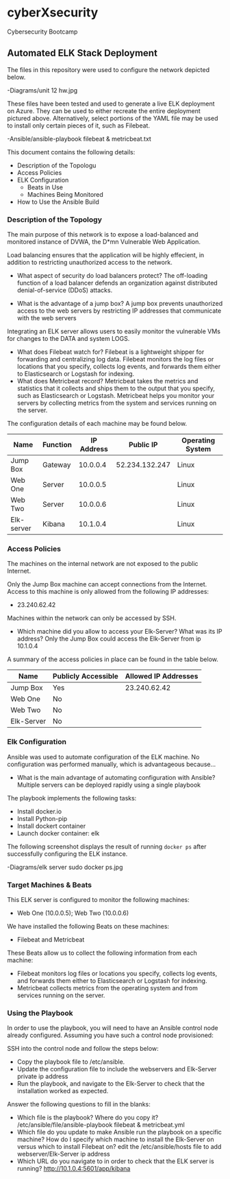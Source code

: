 # cyberXsecurity
Cybersecurity Bootcamp 
## Automated ELK Stack Deployment

The files in this repository were used to configure the network depicted below.

-Diagrams/unit 12 hw.jpg

These files have been tested and used to generate a live ELK deployment on Azure. They can be used to either recreate the entire deployment pictured above. Alternatively, select portions of the YAML file may be used to install only certain pieces of it, such as Filebeat.

  -Ansible/ansible-playbook filebeat & metricbeat.txt

This document contains the following details:
- Description of the Topologu
- Access Policies
- ELK Configuration
  - Beats in Use
  - Machines Being Monitored
- How to Use the Ansible Build


### Description of the Topology

The main purpose of this network is to expose a load-balanced and monitored instance of DVWA, the D*mn Vulnerable Web Application.

Load balancing ensures that the application will be highly effecient, in addition to restricting unauthorized access to the network.

- What aspect of security do load balancers protect? 
	The off-loading function of a load balancer defends an organization against distributed denial-of-service (DDoS) attacks.   

- What is the advantage of a jump box? 
	A jump box prevents unauthorized access to the web servers by restricting IP addresses that communicate with the web servers 

Integrating an ELK server allows users to easily monitor the vulnerable VMs for changes to the DATA and system LOGS.
- What does Filebeat watch for?
	Filebeat is a lightweight shipper for forwarding and centralizing log data. Filebeat monitors the log files or locations that you specify, collects log events, and forwards them either to Elasticsearch or Logstash for indexing.
- What does Metricbeat record?
	Metricbeat takes the metrics and statistics that it collects and ships them to the output that you specify, such as Elasticsearch or Logstash. Metricbeat helps you monitor your servers by collecting metrics from the system and services running on the server.

The configuration details of each machine may be found below.

| Name      | Function | IP Address |    Public IP   | Operating System |
|-----------|----------|------------|----------------|------------------|
| Jump Box  | Gateway  | 10.0.0.4   | 52.234.132.247 | Linux            |
| Web One   | Server   | 10.0.0.5   |                | Linux            |
| Web Two   | Server   | 10.0.0.6   |                | Linux            |
| Elk-server| Kibana   | 10.1.0.4   |                | Linux            |

### Access Policies

The machines on the internal network are not exposed to the public Internet. 

Only the Jump Box machine can accept connections from the Internet. Access to this machine is only allowed from the following IP addresses:
- 23.240.62.42

Machines within the network can only be accessed by SSH.
- Which machine did you allow to access your Elk-Server? What was its IP address?
	Only the Jump Box could access the Elk-Server from ip 10.1.0.4

A summary of the access policies in place can be found in the table below.

| Name       | Publicly Accessible | Allowed IP Addresses |
|------------|---------------------|----------------------|
| Jump Box   | Yes                 |  23.240.62.42        |
| Web One    | No                  |                      |
| Web Two    | No                  |                      |
| Elk-Server | No                  |                      |


### Elk Configuration

Ansible was used to automate configuration of the ELK machine. No configuration was performed manually, which is advantageous because...
- What is the main advantage of automating configuration with Ansible?
	Multiple servers can be deployed rapidly using a single playbook

The playbook implements the following tasks:
- Install docker.io
- Install Python-pip
- Install dockert container
- Launch docker container: elk

The following screenshot displays the result of running `docker ps` after successfully configuring the ELK instance.

-Diagrams/elk server sudo docker ps.jpg

### Target Machines & Beats
This ELK server is configured to monitor the following machines:
- Web One (10.0.0.5); Web Two (10.0.0.6) 

We have installed the following Beats on these machines:
- Filebeat and Metricbeat 

These Beats allow us to collect the following information from each machine:
- Filebeat monitors log files or locations you specify, collects log events, and forwards them either to Elasticsearch or Logstash for indexing.
- Metricbeat collects metrics from the operating system and from services running on the server.

### Using the Playbook
In order to use the playbook, you will need to have an Ansible control node already configured. Assuming you have such a control node provisioned: 

SSH into the control node and follow the steps below:
- Copy the playbook file to /etc/ansible.
- Update the configuration file to include the webservers and Elk-Server private ip address
- Run the playbook, and navigate to the Elk-Server to check that the installation worked as expected.

Answer the following questions to fill in the blanks:
- Which file is the playbook? Where do you copy it? 
	/etc/ansible/file/ansible-playbook filebeat & metricbeat.yml
- Which file do you update to make Ansible run the playbook on a specific machine? How do I specify which machine to install the Elk-Server on versus which to install Filebeat on?
	edit the /etc/ansible/hosts file to add webserver/Elk-Server ip address
- Which URL do you navigate to in order to check that the ELK server is running?
	http://10.1.0.4:5601/app/kibana

